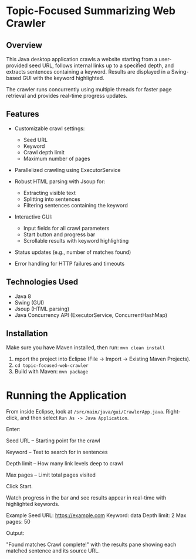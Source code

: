 # Topic-Focused Summarizing Web Crawler
## Overview
This Java desktop application crawls a website starting from a user-provided seed URL, follows internal links up to a specified depth, and extracts sentences containing a keyword. Results are displayed in a Swing-based GUI with the keyword highlighted.

The crawler runs concurrently using multiple threads for faster page retrieval and provides real-time progress updates.

## Features
* Customizable crawl settings:
  * Seed URL
  * Keyword
  * Crawl depth limit
  * Maximum number of pages

* Parallelized crawling using ExecutorService
* Robust HTML parsing with Jsoup for:
  * Extracting visible text
  * Splitting into sentences
  * Filtering sentences containing the keyword

* Interactive GUI:

  * Input fields for all crawl parameters
  * Start button and progress bar
  * Scrollable results with keyword highlighting
 * Status updates (e.g., number of matches found)

* Error handling for HTTP failures and timeouts

## Technologies Used
* Java 8
* Swing (GUI)
* Jsoup (HTML parsing)
* Java Concurrency API (ExecutorService, ConcurrentHashMap)

## Installation

Make sure you have Maven installed, then run:
`mvn clean install`

1. mport the project into Eclipse (File -> Import -> Existing Maven Projects).
2. `cd topic-focused-web-crawler`
3. Build with Maven:
`mvn package`

# Running the Application


From inside Eclipse, look at `/src/main/java/gui/CrawlerApp.java`. Right-click, and then select `Run As -> Java Application`.

Enter:

Seed URL – Starting point for the crawl

Keyword – Text to search for in sentences

Depth limit – How many link levels deep to crawl

Max pages – Limit total pages visited

Click Start.

Watch progress in the bar and see results appear in real-time with highlighted keywords.

Example
Seed URL: https://example.com
Keyword: data
Depth limit: 2
Max pages: 50

Output:


"Found <number-of-matches> matches
Crawl complete!"  with the results pane showing each matched sentence and its source URL.